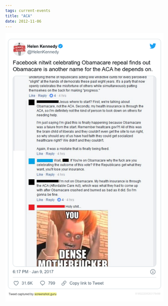 ```yaml
---
tags: current-events
title: "ACA"
date: 2012-11-06
---
```




![aca.png](https://raw.githubusercontent.com/muneer78/muneer78.github.io/master/images/aca.png)
        